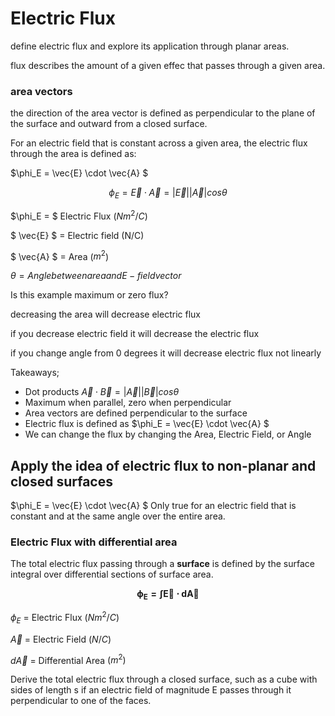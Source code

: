 # Electric Flux 

define electric flux and explore its application through planar areas. 

flux describes the amount of a given effec that passes through a given area. 

### area vectors 

the direction of the area vector is defined as perpendicular to the plane of the surface and outward from a closed surface. 



For an electric field that is constant across a given area, the electric flux through the area is defined as: 

$\phi_E = \vec{E} \cdot \vec{A} $

$$ \phi_E = \vec{E} \cdot \vec{A} = |\vec{E}||\vec{A}|cos\theta$$

$\phi_E = $ Electric Flux $(Nm^2/C)$

$ \vec{E} $ = Electric field (N/C)

$ \vec{A} $ = Area ($m^2$)

$\theta = Angle between area and E-field vector$

Is this example maximum or zero flux?

decreasing the area will decrease electric flux 

if you decrease electric field it will decrease the electric flux 

if you change angle from 0 degrees it will decrease electric flux not linearly 

Takeaways; 

- Dot products $\vec{A} \cdot \vec{B} = |\vec{A}||\vec{B}|cos\theta$
- Maximum when parallel, zero when perpendicular 
- Area vectors are defined perpendicular to the surface 
- Electric flux is defined as $\phi_E = \vec{E} \cdot \vec{A} $
- We can change the flux by changing the Area, Electric Field, or Angle 

## Apply the idea of electric flux to non-planar and closed surfaces 
$\phi_E = \vec{E} \cdot \vec{A} $ Only true for an electric field that is constant and at the same angle over the entire area.

### Electric Flux with differential area 

The total electric flux passing through a **surface** is defined by the surface integral over differential sections of surface area. 

$$\mathbf{ \phi_E = \int \vec{E} \cdot d\vec{A}}$$

$\phi_E$ = Electric Flux $(Nm^2/C)$

$\vec{A}$ = Electric Field $(N/C)$

$d\vec{A}$ = Differential Area $(m^2)$

Derive the total electric flux through a closed surface, such as a cube with sides of length s if an electric field of magnitude E passes through it perpendicular to one of the faces. 





